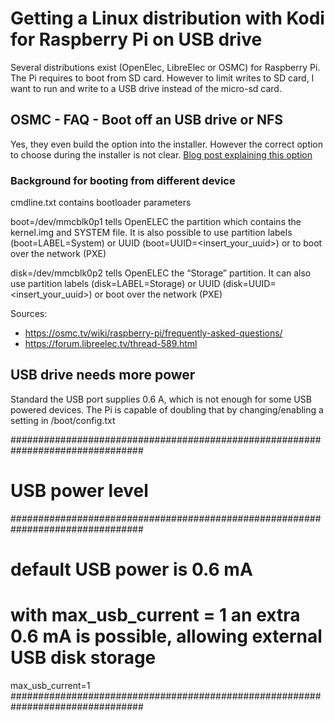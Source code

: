 # Getting a Linux distribution with Kodi for Raspberry Pi on USB drive
Several distributions exist (OpenElec, LibreElec or OSMC) for Raspberry Pi. 
The Pi requires to boot from SD card. However to limit writes to SD card, I want to run and write to a USB drive instead of the micro-sd card.

## OSMC - FAQ - Boot off an USB drive or NFS

Yes, they even build the option into the installer.
However the correct option to choose during the installer is not clear.
[Blog post explaining this option](http://www.averagemanvsraspberrypi.com/2015/10/install-osmc-on-a-usb-stick.html)

### Background for booting from different device

cmdline.txt contains bootloader parameters

boot=/dev/mmcblk0p1 tells OpenELEC the partition which contains the kernel.img and SYSTEM file. It is also possible to use partition labels (boot=LABEL=System) or UUID (boot=UUID=<insert_your_uuid>) or to boot over the network (PXE)

disk=/dev/mmcblk0p2 tells OpenELEC the “Storage” partition. It can also use partition labels (disk=LABEL=Storage) or UUID (disk=UUID=<insert_your_uuid>) or boot over the network (PXE)

Sources:

* https://osmc.tv/wiki/raspberry-pi/frequently-asked-questions/
* https://forum.libreelec.tv/thread-589.html

## USB drive needs more power

Standard the USB port supplies 0.6 A, which is not enough for some USB powered devices.
The Pi is capable of doubling that by changing/enabling a setting in /boot/config.txt 

################################################################################
# USB power level
################################################################################
 # default USB power is 0.6 mA
 # with max_usb_current = 1 an extra 0.6 mA is possible, allowing external USB disk storage
  max_usb_current=1
################################################################################
